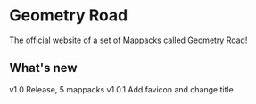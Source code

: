 # Geometry Road
The official website of a set of Mappacks called Geometry Road!  

## What's new
v1.0 Release, 5 mappacks
v1.0.1 Add favicon and change title
